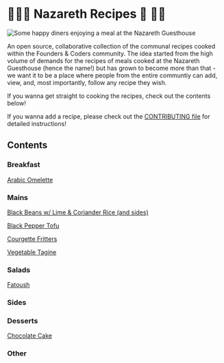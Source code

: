 # :woman_cook::church: Nazareth Recipes 🥘 :man_cook:

![Some happy diners enjoying a meal at the Nazareth Guesthouse](https://user-images.githubusercontent.com/23310908/32459347-440e652e-c327-11e7-87f5-0fb24f888b73.jpg)

An open source, collaborative collection of the communal recipes cooked within the Founders & Coders community. The idea started from the high volume of demands for the recipes of meals cooked at the Nazareth Guesthouse (hence the name!) but has grown to become more than that - we want it to be a place where people from the entire communtiy can add, view, and, most importantly, follow any recipe they wish.

If you wanna get straight to cooking the recipes, check out the contents below! 

If you wanna add a recipe, please check out the [CONTRIBUTING file](./contributing.md) for detailed instructions!

Contents
---
### Breakfast
[Arabic Omelette](./recipes/breakfast/arabic_omelette.md)

### Mains

[Black Beans w/ Lime & Coriander Rice (and sides)](./recipes/main/black-beans.md)

[Black Pepper Tofu](./recipes/main/black-pepper-tofu.md)

[Courgette Fritters](./recipes/main/courgette_arabic_cheese_fritters.md)

[Vegetable Tagine](./recipes/tagine.md)

### Salads
[Fatoush](./recipes/salad/Fatoush.md)

### Sides

### Desserts
[Chocolate Cake](./recipes/Dessert/frozen_chocolate_cake.md)

### Other
